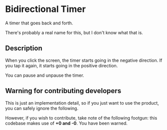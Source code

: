 # Bidirectional Timer

A timer that goes back and forth.

There's probably a real name for this, but I don't know what that is.

## Description

When you click the screen, the timer starts going in the negative direction. If you tap it again, it starts going in the positive direction.

You can pause and unpause the timer.

## Warning for contributing developers

This is just an implementation detail, so if you just want to use the product, you can safely ignore the following.

However, if you wish to contribute, take note of the following footgun: this codebase makes use of **+0 and -0**. You have been warned.
